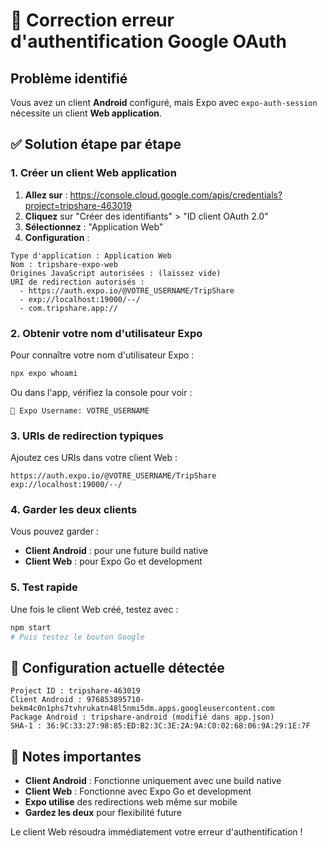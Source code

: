 # 🚨 Correction erreur d'authentification Google OAuth

## Problème identifié
Vous avez un client **Android** configuré, mais Expo avec `expo-auth-session` nécessite un client **Web application**.

## ✅ Solution étape par étape

### 1. Créer un client Web application

1. **Allez sur** : https://console.cloud.google.com/apis/credentials?project=tripshare-463019
2. **Cliquez** sur "Créer des identifiants" > "ID client OAuth 2.0"
3. **Sélectionnez** : "Application Web"
4. **Configuration** :

```
Type d'application : Application Web
Nom : tripshare-expo-web
Origines JavaScript autorisées : (laissez vide)
URI de redirection autorisés :
  - https://auth.expo.io/@VOTRE_USERNAME/TripShare
  - exp://localhost:19000/--/
  - com.tripshare.app://
```

### 2. Obtenir votre nom d'utilisateur Expo

Pour connaître votre nom d'utilisateur Expo :

```bash
npx expo whoami
```

Ou dans l'app, vérifiez la console pour voir :
```
👤 Expo Username: VOTRE_USERNAME
```

### 3. URIs de redirection typiques

Ajoutez ces URIs dans votre client Web :

```
https://auth.expo.io/@VOTRE_USERNAME/TripShare
exp://localhost:19000/--/
```

### 4. Garder les deux clients

Vous pouvez garder :
- **Client Android** : pour une future build native
- **Client Web** : pour Expo Go et development

### 5. Test rapide

Une fois le client Web créé, testez avec :

```bash
npm start
# Puis testez le bouton Google
```

## 🔧 Configuration actuelle détectée

```
Project ID : tripshare-463019
Client Android : 976853895710-bekm4c0n1phs7tvhrukatn48l5nmi5dm.apps.googleusercontent.com
Package Android : tripshare-android (modifié dans app.json)
SHA-1 : 36:9C:33:27:98:85:ED:B2:3C:3E:2A:9A:C0:02:68:06:9A:29:1E:7F
```

## 📝 Notes importantes

- **Client Android** : Fonctionne uniquement avec une build native
- **Client Web** : Fonctionne avec Expo Go et development
- **Expo utilise** des redirections web même sur mobile
- **Gardez les deux** pour flexibilité future

Le client Web résoudra immédiatement votre erreur d'authentification ! 